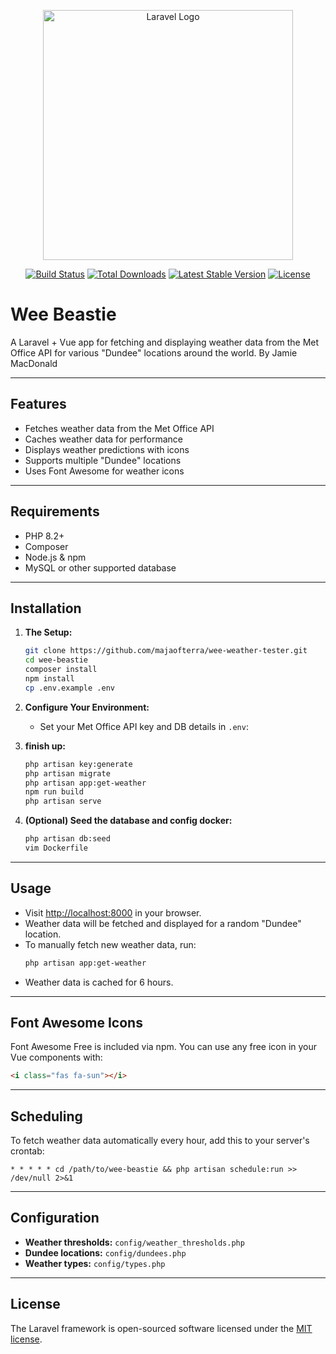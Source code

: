 <p align="center"><a href="https://laravel.com" target="_blank"><img src="https://raw.githubusercontent.com/laravel/art/master/logo-lockup/5%20SVG/2%20CMYK/1%20Full%20Color/laravel-logolockup-cmyk-red.svg" width="400" alt="Laravel Logo"></a></p>

<p align="center">
<a href="https://github.com/laravel/framework/actions"><img src="https://github.com/laravel/framework/workflows/tests/badge.svg" alt="Build Status"></a>
<a href="https://packagist.org/packages/laravel/framework"><img src="https://img.shields.io/packagist/dt/laravel/framework" alt="Total Downloads"></a>
<a href="https://packagist.org/packages/laravel/framework"><img src="https://img.shields.io/packagist/v/laravel/framework" alt="Latest Stable Version"></a>
<a href="https://packagist.org/packages/laravel/framework"><img src="https://img.shields.io/packagist/l/laravel/framework" alt="License"></a>
</p>

# Wee Beastie

A Laravel + Vue app for fetching and displaying weather data from the Met Office API for various "Dundee" locations around the world. By Jamie MacDonald

---

## Features

- Fetches weather data from the Met Office API
- Caches weather data for performance
- Displays weather predictions with icons
- Supports multiple "Dundee" locations
- Uses Font Awesome for weather icons

---

## Requirements

- PHP 8.2+
- Composer
- Node.js & npm
- MySQL or other supported database

---

## Installation

1. **The Setup:**
    ```sh
    git clone https://github.com/majaofterra/wee-weather-tester.git
    cd wee-beastie
    composer install
    npm install
    cp .env.example .env
    ```

2. **Configure Your Environment:**
    - Set your Met Office API key and DB details in `.env`:

3. **finish up:**
    ```sh
    php artisan key:generate
    php artisan migrate
    php artisan app:get-weather
    npm run build
    php artisan serve
    ```

4. **(Optional) Seed the database and config docker:**
    ```sh
    php artisan db:seed
    vim Dockerfile
    ```

---

## Usage

- Visit [http://localhost:8000](http://localhost:8000) in your browser.
- Weather data will be fetched and displayed for a random "Dundee" location.
- To manually fetch new weather data, run:
    ```sh
    php artisan app:get-weather
    ```
- Weather data is cached for 6 hours.

---

## Font Awesome Icons

Font Awesome Free is included via npm. You can use any free icon in your Vue components with:
```html
<i class="fas fa-sun"></i>
```

---

## Scheduling

To fetch weather data automatically every hour, add this to your server's crontab:
```
* * * * * cd /path/to/wee-beastie && php artisan schedule:run >> /dev/null 2>&1
```

---

## Configuration

- **Weather thresholds:** `config/weather_thresholds.php`
- **Dundee locations:** `config/dundees.php`
- **Weather types:** `config/types.php`

---

## License

The Laravel framework is open-sourced software licensed under the [MIT license](https://opensource.org/licenses/MIT).
